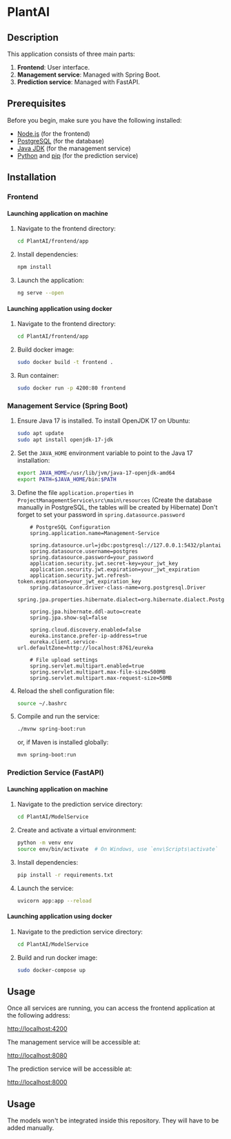 # PlantAI

## Description
This application consists of three main parts:
1. **Frontend**: User interface.
2. **Management service**: Managed with Spring Boot.
3. **Prediction service**: Managed with FastAPI.

## Prerequisites
Before you begin, make sure you have the following installed:
- [Node.js](https://nodejs.org/) (for the frontend)
- [PostgreSQL](https://www.postgresql.org/download/) (for the database)
- [Java JDK](https://www.oracle.com/java/technologies/javase-downloads.html) (for the management service)
- [Python](https://python.org/downloads/) and [pip](https://pip.pypa.io/en/stable/installation/) (for the prediction service)

## Installation
### Frontend
#### Launching application on machine
1. Navigate to the frontend directory:
    ```bash
    cd PlantAI/frontend/app
    ```
2. Install dependencies:
    ```bash
    npm install
    ```
3. Launch the application:
    ```bash
    ng serve --open 
    ```

#### Launching application using docker
1. Navigate to the frontend directory:
    ```bash
    cd PlantAI/frontend/app
    ```
2. Build docker image:
    ```bash
    sudo docker build -t frontend .
    ```
3. Run container:
    ```bash
    sudo docker run -p 4200:80 frontend
    ```

### Management Service (Spring Boot)

1. Ensure Java 17 is installed. To install OpenJDK 17 on Ubuntu:
    ```bash
    sudo apt update
    sudo apt install openjdk-17-jdk
    ```
2. Set the `JAVA_HOME` environment variable to point to the Java 17 installation:
    ```bash
    export JAVA_HOME=/usr/lib/jvm/java-17-openjdk-amd64
    export PATH=$JAVA_HOME/bin:$PATH
    ```
3. Define the file `application.properties` in `ProjectManagementService\src\main\resources` (Create the database manually in PostgreSQL, the tables will be created by Hibernate) 
Don't forget to set your password in `spring.datasource.password`
    ```
        # PostgreSQL Configuration
        spring.application.name=Management-Service

        spring.datasource.url=jdbc:postgresql://127.0.0.1:5432/plantai
        spring.datasource.username=postgres
        spring.datasource.password=your_password
        application.security.jwt.secret-key=your_jwt_key
        application.security.jwt.expiration=your_jwt_expiration
        application.security.jwt.refresh-token.expiration=your_jwt_expiration_key
        spring.datasource.driver-class-name=org.postgresql.Driver
        spring.jpa.properties.hibernate.dialect=org.hibernate.dialect.PostgreSQLDialect

        spring.jpa.hibernate.ddl-auto=create
        spring.jpa.show-sql=false

        spring.cloud.discovery.enabled=false
        eureka.instance.prefer-ip-address=true
        eureka.client.service-url.defaultZone=http://localhost:8761/eureka

        # File upload settings
        spring.servlet.multipart.enabled=true
        spring.servlet.multipart.max-file-size=500MB
        spring.servlet.multipart.max-request-size=50MB
    ```
4. Reload the shell configuration file:
    ```bash
    source ~/.bashrc
    ```
5. Compile and run the service:
    ```bash
    ./mvnw spring-boot:run
    ```
   or, if Maven is installed globally:
    ```bash
    mvn spring-boot:run
    ```

### Prediction Service (FastAPI)

#### Launching application on machine

1. Navigate to the prediction service directory:
    ```bash
    cd PlantAI/ModelService
    ```
2. Create and activate a virtual environment:
    ```bash
    python -m venv env
    source env/bin/activate  # On Windows, use `env\Scripts\activate`
    ```
3. Install dependencies:
    ```bash
    pip install -r requirements.txt
    ```
4. Launch the service:
    ```bash
    uvicorn app:app --reload
    ```

#### Launching application using docker

1. Navigate to the prediction service directory:
    ```bash
    cd PlantAI/ModelService
    ```
2. Build and run docker image:
    ```bash
    sudo docker-compose up
    ```

## Usage
Once all services are running, you can access the frontend application at the following address:

[http://localhost:4200](http://localhost:4200)

The management service will be accessible at:

[http://localhost:8080](http://localhost:8080)

The prediction service will be accessible at:

[http://localhost:8000](http://localhost:8000)

## Usage
The models won't be integrated inside this repository. They will have to be added manually.